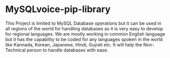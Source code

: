 # MySQLvoice-pip-library
This Project is limited to MySQL Database operations but it can be used in all regions of the world for handling databases as  it is very easy to develop for regional languages. We are mostly working in common English language but it has the capability to be coded for any languages spoken in the world like Kannada, Korean, Japanese, Hindi, Gujrati etc. It will help the Non-Technical  person to handle databases with ease.
